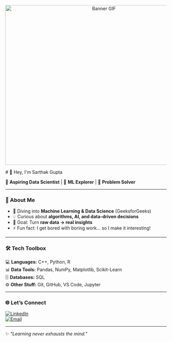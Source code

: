 <p align="center">
  <img src="gif.gif" alt="Banner GIF" width="600px" height="500px" />
</p>
# 👋 Hey, I'm Sarthak Gupta  

🚀 **Aspiring Data Scientist** | 🤖 **ML Explorer** | 🧩 **Problem Solver**  

---

### 🌟 About Me  
- 🔭 Diving into **Machine Learning & Data Science** (GeeksforGeeks)  
- 💡 Curious about **algorithms, AI, and data-driven decisions**  
- 🎯 Goal: Turn **raw data → real insights**  
- ⚡ Fun fact: I get bored with boring work… so I make it interesting!  

---

### 🛠️ Tech Toolbox  
💻 **Languages:** C++, Python, R  
📊 **Data Tools:** Pandas, NumPy, Matplotlib, Scikit-Learn  
🗄️ **Databases:** SQL  
⚙️ **Other Stuff:** Git, GitHub, VS Code, Jupyter  

---

### 🌐 Let’s Connect  
[![LinkedIn](https://img.shields.io/badge/LinkedIn-0A66C2?style=for-the-badge&logo=linkedin&logoColor=white)](https://www.linkedin.com/in/sarthak-gupta)  
[![Email](https://img.shields.io/badge/Email-D14836?style=for-the-badge&logo=gmail&logoColor=white)](mailto:your-email@example.com)  

---

✨ *"Learning never exhausts the mind."*  
